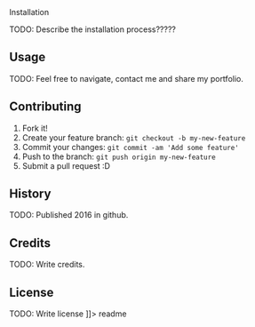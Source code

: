 <snippet>
  <content><![CDATA[
# ${1:Sol Beniquez | Portfolio}
TODO: Here you will find my portfolio with information about me and my work. This is a website in progress that it will be updated with all the recent works performed during the WDI-33 course in General Assembly, San Francisco, CA.

## Installation
TODO: Describe the installation process?????
## Usage
TODO: Feel free to navigate, contact me and share my portfolio.  
## Contributing
1. Fork it!
2. Create your feature branch: `git checkout -b my-new-feature`
3. Commit your changes: `git commit -am 'Add some feature'`
4. Push to the branch: `git push origin my-new-feature`
5. Submit a pull request :D
## History
TODO: Published 2016 in github.
## Credits
TODO: Write credits.
## License
TODO: Write license
]]></content>
  <tabTrigger>readme</tabTrigger>
</snippet>
